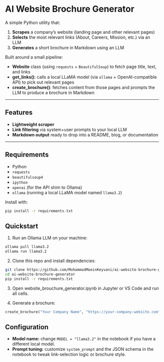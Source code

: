 # AI Website Brochure Generator

A simple Python utility that:

1. **Scrapes** a company’s website (landing page and other relevant pages)  
2. **Selects** the most relevant links (About, Careers, Mission, etc.) via an LLM  
3. **Generates** a short brochure in Markdown using an LLM  

Built around a small pipeline:
- **Website** class (using `requests` + `BeautifulSoup`) to fetch page title, text, and links  
- **get_links()**: calls a local LLaMA model (via `ollama` + OpenAI-compatible API) to pick out relevant pages  
- **create_brochure()**: fetches content from those pages and prompts the LLM to produce a brochure in Markdown  

---

## Features

- **Lightweight scraper**  
- **Link filtering** via system+user prompts to your local LLM  
- **Markdown output** ready to drop into a README, blog, or documentation  

---

## Requirements

- Python  
- `requests`  
- `beautifulsoup4`  
- `ipython`  
- `openai` (for the API shim to Ollama)  
- `ollama` (running a local LLaMA model named `llama3.2`)  

Install with:

```bash
pip install -r requirements.txt
```

## Quickstart
1. Run an Ollama LLM on your machine:
```bash
ollama pull llama3.2
ollama run llama3.2
```

2. Clone this repo and install dependencies:
```bash
git clone https://github.com/MohammadMoeinKeyvani/ai-website-brochure-generator.git
cd ai-website-brochure-generator
pip install -r requirements.txt
```

3. Open website_brouchure_generator.ipynb in Jupyter or VS Code and run all cells.

4. Generate a brochure:
```python
create_brochure("Your Company Name", "https://your-company-website.com")
```

## Configuration
- **Model name:** change `MODEL = "llama3.2"` in the notebook if you have a different local model.
- **Prompt tuning:** customize `system_prompt` and the JSON schema in the notebook to tweak link-selection logic or brochure style.
